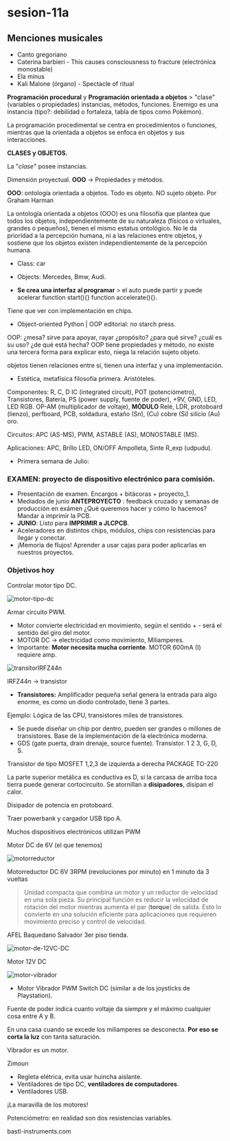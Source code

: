 # sesion-11a

## **Menciones musicales**

- Canto gregoriano
- Caterina barbieri -  This causes consciousness to fracture (electrónica monostable)
- Ela minus
- Kali Malone (órgano)  - Spectacle of ritual

**Programación procedural** y **Programación orientada a objetos** > "clase" (variables o propiedades) instancias, métodos, funciones. Enemigo es una instancia (tipo?: debilidad o fortaleza, tabla de tipos como Pokémon).

La programación procedimental se centra en procedimientos o funciones, mientras que la orientada a objetos se enfoca en objetos y sus interacciones.

**CLASES y OBJETOS.**

La "_clase_" posee instancias.

Dimensión proyectual. **OOO** -> Propiedades y métodos.

**OOO**: ontología orientada a objetos. Todo es objeto. NO sujeto objeto. Por Graham Harman

La ontología orientada a objetos (OOO) es una filosofía que plantea que todos los objetos, independientemente de su naturaleza (físicos o virtuales, grandes o pequeños), tienen el mismo estatus ontológico. No le da prioridad a la percepción humana, ni a las relaciones entre objetos, y sostiene que los objetos existen independientemente de la percepción humana.

- Class: car

- Objects: Mercedes, Bmw, Audi.

- **Se crea una interfaz al programar** > el auto puede partir y puede acelerar function start(){} function accelerate(){}.

Tiene que ver con implementación en chips.

- Object-oriented Python | OOP editorial: no starch press.

OOP: ¿mesa? sirve para apoyar, rayar ¿propósito? ¿para qué sirve? ¿cuál es su uso? ¿de qué está hecha?
OOP tiene propiedades y método, no existe una tercera forma para explicar esto, niega la relación sujeto objeto.

objetos tienen relaciones entre sí, tienen una interfaz y una implementación.

- Estética, metafísica filosofía primera. Aristóteles.

Componentes: R, C, D IC (integrated circuit), POT (potenciómetro), Transistores, Batería, PS (power supply, fuente de poder), +9V, GND, LED, LED RGB. OP-AM (multiplicador de voltaje), **MÓDULO** Relé, LDR, protoboard (lienzo), perfboard, PCB, soldadura, estaño (Sn), (Cu) cobre (Si) silicio (Au) oro.

Circuitos: APC (AS-MS), PWM, ASTABLE (AS), MONOSTABLE (MS).

Aplicaciones: APC, Brillo LED, ON/OFF Ampolleta, Sinte R_exp (udpudu).

- Primera semana de Julio:

### **EXAMEN: proyecto de dispositivo electrónico para comisión.**

- Presentación de examen. Encargos + bitácoras + proyecto_1.
- Mediados de junio **ANTEPROYECTO** : feedback cruzado y semanas de producción en exámen ¿Qué queremos hacer y cómo lo hacemos? Mandar a imprimir la PCB.
- **JUNIO**: Listo para **IMPRIMIR a JLCPCB**.
- Aceleradores en distintos chips, módulos, chips con resistencias para llegar y conectar.
- ¡Memoria de flujos! Aprender a usar cajas para poder aplicarlas en nuestros proyectos.

### **Objetivos hoy**

Controlar motor tipo DC.

![motor-tipo-dc](./archivos/motor-tipo-dc.jpg)

Armar circuito PWM.

- Motor convierte electricidad en movimiento, según el sentido + - será el sentido del giro del motor.
- MOTOR DC -> electricidad como movimiento, Miliamperes.
- Importante: **Motor necesita mucha corriente**. MOTOR 600mA (I) requiere amp.

![transitorIRFZ44n](./archivos/IRFZ44N.jpg)

IRFZ44n -> transistor

- **Transistores:** Amplificador pequeña señal genera la entrada para algo enorme, es como un diodo controlado, tiene 3 partes.

 Ejemplo:  Lógica de las CPU, transistores miles de transistores.

- Se puede diseñar un chip por dentro, pueden ser grandes o millones de transistores. Base de la implementación de la electrónica moderna.
- GDS (gate puerta, drain drenaje, source fuente). Transistor. 1 2 3, G, D, S.

Transistor de tipo MOSFET 1,2,3 de izquierda a derecha PACKAGE TO-220

La parte superior metálica es conductiva es D, si la carcasa de arriba toca tierra puede generar cortocircuito. Se atornillan a **disipadores**, disipan el calor.

Disipador de potencia en protoboard.

Traer powerbank y cargador USB tipo A.

Muchos dispositivos electrónicos utilizan PWM

Motor DC de 6V (el que tenemos)

![motorreductor](./archivos/motorreductor.jpg)

Motorreductor DC 6V 3RPM (revoluciones por minuto) en 1 minuto da 3 vueltas

> Unidad compacta que combina un motor y un reductor de velocidad en una sola pieza. Su principal función es reducir la velocidad de rotación del motor mientras aumenta el par (**torque**) de salida. Esto lo convierte en una solución eficiente para aplicaciones que requieren movimiento preciso y control de velocidad.

AFEL Baquedano Salvador 3er piso tienda.

![motor-de-12VC-DC](./archivos/motor-dc12v.webp)

Motor 12V DC

![motor-vibrador](./archivos/motor-vibrador.jpg)

- Motor Vibrador PWM Switch DC (similar a de los joysticks de Playstation).

Fuente de poder indica cuanto voltaje da siempre y el máximo cualquier cosa entre A y B.

En una casa cuando se excede los miliamperes se desconecta. **Por eso se corta la luz** con tanta saturación.

Vibrador es un motor.

Zimoun

- Regleta elétrica, evita usar huincha aislante.
- Ventiladores de tipo DC, **ventiladores de computadores**.
- Ventiladores USB.

¡La maravilla de los motores!

Potenciómetro: en realidad son dos resistencias variables.

bastl-instruments.com
